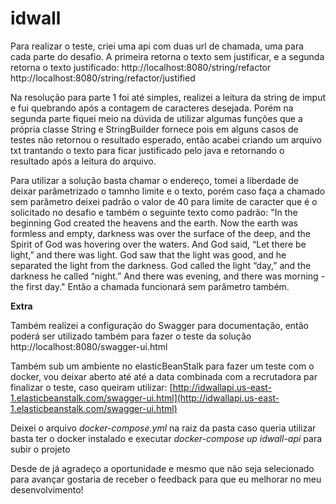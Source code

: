 # idwall

Para realizar o teste, criei uma api com duas url de chamada, uma para cada parte do desafio.
A primeira retorna o texto sem  justificar, e a segunda retorna o texto justificado:
http://localhost:8080/string/refactor
http://localhost:8080/string/refactor/justified


Na resolução para parte 1 foi até simples, realizei a leitura da string de imput e fui quebrando após a contagem de caracteres desejada.
Porém na segunda parte fiquei meio na dúvida de utilizar algumas funções que a própria classe String e StringBuilder fornece pois em alguns casos de testes não retornou o resultado esperado, então acabei criando um arquivo txt trantando o texto para ficar justificado pelo java e retornando o resultado após a leitura do arquivo.

Para utilizar a solução basta chamar o endereço, tomei a liberdade de deixar parâmetrizado o tamnho limite e o texto, porém caso faça a chamado sem parâmetro deixei padrão o valor de 40 para limite de caracter que é o solicitado no desafio e também o seguinte texto como padrão:
"In the beginning God created the heavens and the earth. Now the earth was formless and empty, darkness was over the surface of the deep, and the Spirit of God was hovering over the waters.
And God said, “Let there be light,” and there was light. God saw that the light was good, and he separated the light from the darkness. God called the light “day,” and the darkness he called “night.” And there was evening, and there was morning - the first day."
Então a chamada funcionará sem parâmetro também.

**Extra** 

Também realizei a configuração do Swagger para documentação, então poderá ser utilizado também para fazer o teste da solução
http://localhost:8080/swagger-ui.html

Também sub um ambiente no elasticBeanStalk para fazer um teste com o docker, vou deixar aberto até até a data combinada com a recrutadora par finalizar o teste, caso queiram utilizar:
[http://idwallapi.us-east-1.elasticbeanstalk.com/swagger-ui.html](http://idwallapi.us-east-1.elasticbeanstalk.com/swagger-ui.html)


Deixei o arquivo _docker-compose.yml_  na raiz da pasta caso queria utilizar basta ter o docker instalado e executar _docker-compose up idwall-api_ para subir o projeto

Desde de já agradeço a oportunidade e mesmo que não seja selecionado para avançar gostaria de receber o feedback para que eu melhorar no meu desenvolvimento!